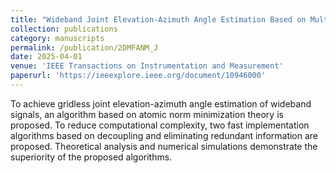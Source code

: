 ```yaml
---
title: "Wideband Joint Elevation-Azimuth Angle Estimation Based on Multiple Frequency Model and Atomic Norm Minimization"
collection: publications
category: manuscripts
permalink: /publication/2DMFANM_J
date: 2025-04-01
venue: 'IEEE Transactions on Instrumentation and Measurement'
paperurl: 'https://ieeexplore.ieee.org/document/10946000'
---
```

To achieve gridless joint elevation-azimuth angle estimation of wideband signals, an algorithm based on atomic norm minimization theory is proposed. To reduce computational complexity, two fast implementation algorithms based on decoupling and eliminating redundant information are proposed. Theoretical analysis and numerical simulations demonstrate the superiority of the proposed algorithms.
